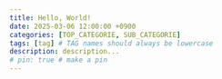 ```yaml
---
title: Hello, World!
date: 2025-03-06 12:00:00 +0900
categories: [TOP_CATEGORIE, SUB_CATEGORIE]
tags: [tag] # TAG names should always be lowercase
description: description...
# pin: true # make a pin
---
```

